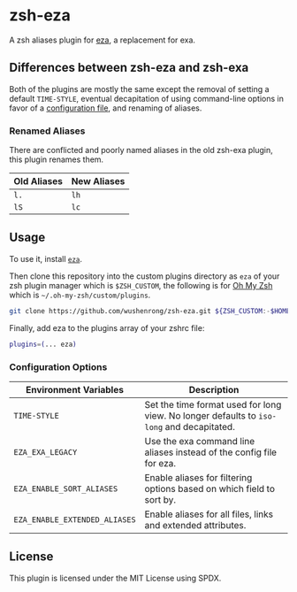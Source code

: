 # zsh-eza

A zsh aliases plugin for [eza](https://github.com/eza-community/eza),
a replacement for exa.

## Differences between zsh-eza and zsh-exa

Both of the plugins are mostly the same except the removal of setting a default
`TIME-STYLE`, eventual decapitation of using command-line options in favor of
a [configuration file](https://github.com/eza-community/eza/issues/139), and
renaming of aliases.

### Renamed Aliases

There are conflicted and poorly named aliases in the old zsh-exa plugin, this
plugin renames them.

| Old Aliases | New Aliases |
|-------------|-------------|
| `l.`        | `lh`        |
| `lS`        | `lc`        |

## Usage

To use it, install [`eza`](https://github.com/eza-community/eza).

Then clone this repository into the custom plugins directory as `eza` of your
zsh plugin manager which is `$ZSH_CUSTOM`, the following is for
[Oh My Zsh](https://ohmyz.sh/) which is `~/.oh-my-zsh/custom/plugins`.

```bash
git clone https://github.com/wushenrong/zsh-eza.git ${ZSH_CUSTOM:-$HOME/.oh-my-zsh/custom}/plugins/eza
```

Finally, add eza to the plugins array of your zshrc file:

```bash
plugins=(... eza)
```

### Configuration Options

| Environment Variables         | Description                                                                               |
|-------------------------------|-------------------------------------------------------------------------------------------|
| `TIME-STYLE`                  | Set the time format used for long view. No longer defaults to `iso-long` and decapitated. |
| `EZA_EXA_LEGACY`              | Use the exa command line aliases instead of the config file for eza.                      |
| `EZA_ENABLE_SORT_ALIASES`     | Enable aliases for filtering options based on which field to sort by.                     |
| `EZA_ENABLE_EXTENDED_ALIASES` | Enable aliases for all files, links and extended attributes.                              |

## License

This plugin is licensed under the MIT License using SPDX.
